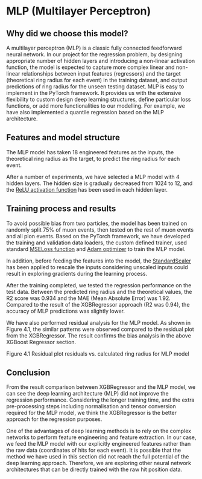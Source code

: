 # MLP (Multilayer Perceptron)

## Why did we choose this model?

A multilayer perceptron (MLP) is a classic fully connected feedforward neural network. In our project for the regression problem, by designing appropriate number of hidden layers and introducing a non-linear activation function, the model is expected to capture more complex linear and non-linear relationships between input features (regressors) and the target (theoretical ring radius for each event) in the training dataset, and output predictions of ring radius for the unseen testing dataset. MLP is easy to implement in the PyTorch framework. It provides us with the extensive flexibility to custom design deep learning structures, define particular loss functions, or add more functionalities to our modelling. For example, we have also implemented a quantile regression based on the MLP architecture.

## Features and model structure

The MLP model has taken 18 engineered features as the inputs, the theoretical ring radius as the target, to predict the ring radius for each event.

After a number of experiments, we have selected a MLP model with 4 hidden layers. The hidden size is gradually decreased from 1024 to 12, and the [ReLU activation function](https://en.wikipedia.org/wiki/Rectifier_(neural_networks)) has been used in each hidden layer.

## Training process and results

To avoid possible bias from two particles, the model has been trained on randomly split 75% of muon events, then tested on the rest of muon events and all pion events. Based on the PyTorch framework, we have developed the training and validation data loaders, the custom defined trainer, used standard [MSELoss function](https://pytorch.org/docs/stable/generated/torch.nn.MSELoss.html) and [Adam optimizer](https://arxiv.org/abs/1412.6980) to train the MLP model.

In addition, before feeding the features into the model, the [StandardScaler](https://scikit-learn.org/stable/modules/generated/sklearn.preprocessing.StandardScaler.html) has been applied to rescale the inputs considering unscaled inputs could result in exploring gradients during the learning process.

After the training completed, we tested the regression performance on the test data. Between the predicted ring radius and the theoretical values, the R2 score was 0.934 and the MAE (Mean Absolute Error) was 1.92. Compared to the result of the XGBRegressor approach (R2 was 0.94), the accuracy of MLP predictions was slightly lower.

We have also performed residual analysis for the MLP model. As shown in Figure 4.1, the similar patterns were observed compared to the residual plot from the XGBRegressor. The result confirms the bias analysis in the above XGBoost Regressor section.

Figure 4.1 Residual plot residuals vs. calculated ring radius for MLP model

## Conclusion

From the result comparison between XGBRegressor and the MLP model, we can see the deep learning architecture (MLP) did not improve the regression performance. Considering the longer training time, and the extra pre-processing steps including normalisation and tensor conversion required for the MLP model, we think the XGBRegressor is the better approach for the regression purposes.

One of the advantages of deep learning methods is to rely on the complex networks to perform feature engineering and feature extraction. In our case, we feed the MLP model with our explicitly engineered features rather than the raw data (coordinates of hits for each event). It is possible that the method we have used in this section did not reach the full potential of the deep learning approach. Therefore, we are exploring other neural network architectures that can be directly trained with the raw hit position data.
